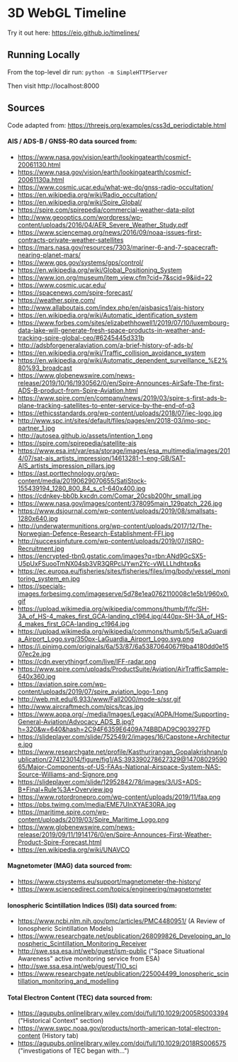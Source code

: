 # 3D WebGL Timeline #

Try it out here: https://eio.github.io/timelines/


## Running Locally ##

From the top-level dir run:
`python -m SimpleHTTPServer`

Then visit http://localhost:8000


## Sources ##

Code adapted from: https://threejs.org/examples/css3d_periodictable.html

#### AIS / ADS-B / GNSS-RO data sourced from:

- https://www.nasa.gov/vision/earth/lookingatearth/cosmicf-20061130.html
- https://www.nasa.gov/vision/earth/lookingatearth/cosmicf-20061130a.html
- https://www.cosmic.ucar.edu/what-we-do/gnss-radio-occultation/
- https://en.wikipedia.org/wiki/Radio_occultation/
- https://en.wikipedia.org/wiki/Spire_Global/
- https://spire.com/spirepedia/commercial-weather-data-pilot
- http://www.geooptics.com/wordpress/wp-content/uploads/2016/04/AER_Severe_Weather_Study.pdf
- https://www.sciencemag.org/news/2016/09/noaa-issues-first-contracts-private-weather-satellites
- https://mars.nasa.gov/resources/7303/mariner-6-and-7-spacecraft-nearing-planet-mars/
- https://www.gps.gov/systems/gps/control/
- https://en.wikipedia.org/wiki/Global_Positioning_System
- https://www.ion.org/museum/item_view.cfm?cid=7&scid=9&iid=22
- https://www.cosmic.ucar.edu/
- https://spacenews.com/spire-forecast/
- https://weather.spire.com/
- http://www.allaboutais.com/index.php/en/aisbasics1/ais-history
- https://en.wikipedia.org/wiki/Automatic_identification_system
- https://www.forbes.com/sites/elizabethhowell1/2019/07/10/luxembourg-data-lake-will-generate-fresh-space-products-in-weather-and-tracking-spire-global-ceo/#6245445d331b
- http://adsbforgeneralaviation.com/a-brief-history-of-ads-b/
- https://en.wikipedia.org/wiki/Traffic_collision_avoidance_system
- https://en.wikipedia.org/wiki/Automatic_dependent_surveillance_%E2%80%93_broadcast
- https://www.globenewswire.com/news-release/2019/10/16/1930562/0/en/Spire-Announces-AirSafe-The-first-ADS-B-product-from-Spire-Aviation.html
- https://www.spire.com/en/company/news/2019/03/spire-s-first-ads-b-plane-tracking-satellites-to-enter-service-by-the-end-of-q3
- https://ethicsstandards.org/wp-content/uploads/2018/07/iec-logo.jpg
- http://www.spc.int/sites/default/files/pages/en/2018-03/imo-spc-partner_1.jpg
- http://autosea.github.io/assets/intention_1.png
- https://spire.com/spirepedia/satellite-ais
- https://www.esa.int/var/esa/storage/images/esa_multimedia/images/2014/07/sat-ais_artists_impression/14613281-1-eng-GB/SAT-AIS_artists_impression_pillars.jpg
- https://ast.porttechnology.org/wp-content/media/20190629070655/SatiStock-155439194_1280_800_84_s_c1-640x400.jpg
- https://cdnkey-bb0b.kxcdn.com/Comar_20csb200hr_small.jpg
- https://www.nasa.gov/images/content/378095main_129patch_226.jpg
- https://www.dsjournal.com/wp-content/uploads/2019/08/smallsats-1280x640.jpg
- http://underwatermunitions.org/wp-content/uploads/2017/12/The-Norwegian-Defence-Research-Establishment-FFI.jpg
- http://successinfuture.com/wp-content/uploads/2019/07/ISRO-Recruitment.jpg
- https://encrypted-tbn0.gstatic.com/images?q=tbn:ANd9GcSX5-U5pUxFSuooTmNX04sb3VR3QRPclJYwn2Yc-vWLLLhdhtxq&s
- https://ec.europa.eu/fisheries/sites/fisheries/files/img/body/vessel_monitoring_system_en.jpg
- https://specials-images.forbesimg.com/imageserve/5d78e1ea0762110008c1e5b1/960x0.gif
- https://upload.wikimedia.org/wikipedia/commons/thumb/f/fc/SH-3A_of_HS-4_makes_first_GCA-landing_c1964.jpg/440px-SH-3A_of_HS-4_makes_first_GCA-landing_c1964.jpg
- https://upload.wikimedia.org/wikipedia/commons/thumb/5/5e/LaGuardia_Airport_Logo.svg/350px-LaGuardia_Airport_Logo.svg.png
- https://i.pinimg.com/originals/6a/53/87/6a5387064067f9ba4180dd0e1507ec2e.jpg
- https://cdn.everythingrf.com/live/IFF-radar.png
- https://www.spire.com/uploads/ProductSuite/Aviation/AirTrafficSample-640x360.jpg
- https://aviation.spire.com/wp-content/uploads/2019/07/spire_aviation_logo-1.png
- http://web.mit.edu/6.933/www/Fall2000/mode-s/ssr.gif
- http://www.aircraftmech.com/pics/tcas.jpg
- https://www.aopa.org/-/media/Images/Legacy/AOPA/Home/Supporting-General-Aviation/Advocacy_ADS_B.jpg?h=320&w=640&hash=2C94F6359E6409A74BBDAD9C903927FD
- https://slideplayer.com/slide/752549/2/images/16/Capstone+Architecture.jpg
- https://www.researchgate.net/profile/Kasthurirangan_Gopalakrishnan/publication/274123014/figure/fig1/AS:393390278627329@1470802959065/Major-Components-of-US-FAAs-National-Airspace-System-NAS-Source-Williams-and-Signore.png
- https://slideplayer.com/slide/12952842/78/images/3/US+ADS-B+Final+Rule%3A+Overview.jpg
- https://www.rotordronepro.com/wp-content/uploads/2019/11/faa.png
- https://pbs.twimg.com/media/EME7UInXYAE30RA.jpg
- https://maritime.spire.com/wp-content/uploads/2019/03/Spire_Maritime_Logo.png
- https://www.globenewswire.com/news-release/2019/09/11/1914176/0/en/Spire-Announces-First-Weather-Product-Spire-Forecast.html
- https://en.wikipedia.org/wiki/UNAVCO

#### Magnetometer (MAG) data sourced from:

- https://www.ctsystems.eu/support/magnetometer-the-history/
- https://www.sciencedirect.com/topics/engineering/magnetometer

#### Ionospheric Scintillation Indices (ISI) data sourced from:

- https://www.ncbi.nlm.nih.gov/pmc/articles/PMC4480951/ (A Review of Ionospheric Scintillation Models)
- https://www.researchgate.net/publication/268099826_Developing_an_Ionospheric_Scintillation_Monitoring_Receiver
- http://swe.ssa.esa.int/web/guest/ism-public ("Space Situational Awareness" active monitoring service from ESA)
- http://swe.ssa.esa.int/web/guest/TIO_sci
- https://www.researchgate.net/publication/225004499_Ionospheric_scintillation_monitoring_and_modelling

#### Total Electron Content (TEC) data sourced from:

- https://agupubs.onlinelibrary.wiley.com/doi/full/10.1029/2005RS003394 ("Historical Context" section)
- https://www.swpc.noaa.gov/products/north-american-total-electron-content (History tab)
- https://agupubs.onlinelibrary.wiley.com/doi/full/10.1029/2018RS006575 ("investigations of TEC began with...")
